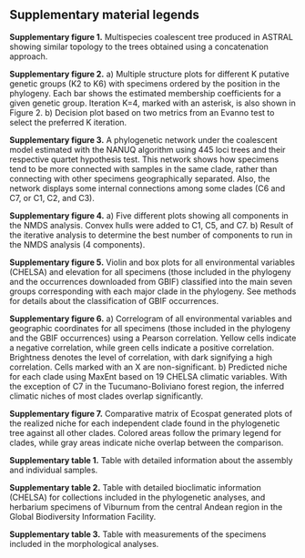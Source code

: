 ## Supplementary material legends

**Supplementary figure 1.** Multispecies coalescent tree produced in ASTRAL showing similar topology to the trees obtained using a concatenation approach. 

**Supplementary figure 2.** a) Multiple structure plots for different K putative genetic groups (K2 to K6) with specimens ordered by the position in the phylogeny. Each bar shows the estimated membership coefficients for a given genetic group. Iteration K=4, marked with an asterisk, is also shown in Figure 2. b) Decision plot based on two metrics from an Evanno test to select the preferred K iteration. 

**Supplementary figure 3.** A phylogenetic network under the coalescent model estimated with the NANUQ algorithm using 445 loci trees and their respective quartet hypothesis test. This network shows how specimens tend to be more connected with samples in the same clade, rather than connecting with other specimens geographically separated. Also, the network displays some internal connections among some clades (C6 and C7, or C1, C2, and C3).  

**Supplementary figure 4.** a) Five different plots showing all components in the NMDS analysis. Convex hulls were added to C1, C5, and C7. b) Result of the iterative analysis to determine the best number of components to run in the NMDS analysis (4 components).  

**Supplementary figure 5.** Violin and box plots for all environmental variables (CHELSA) and elevation for all specimens (those included in the phylogeny and the occurrences downloaded from GBIF) classified into the main seven groups corresponding with each major clade in the phylogeny. See methods for details about the classification of GBIF occurrences.  

**Supplementary figure 6.** a) Correlogram of all environmental variables and geographic coordinates for all specimens (those included in the phylogeny and the GBIF occurrences) using a Pearson correlation. Yellow cells indicate a negative correlation, while green cells indicate a positive correlation. Brightness denotes the level of correlation,  with dark signifying a high correlation. Cells marked with an X are non-significant. b) Predicted niche for each clade using MaxEnt based on 19 CHELSA climatic variables. With the exception of C7 in the Tucumano-Boliviano forest region, the inferred climatic niches of most clades overlap significantly.  

**Supplementary figure 7.** Comparative matrix of Ecospat generated plots of the realized niche for each independent clade found in the phylogenetic tree against all other clades. Colored areas follow the primary legend for clades, while gray areas indicate niche overlap between the comparison. 

**Supplementary table 1.** Table with detailed information about the assembly and individual samples. 

**Supplementary table 2.** Table with detailed bioclimatic information (CHELSA) for collections included in the phylogenetic analyses, and herbarium specimens of Viburnum from the central Andean region in the Global Biodiversity Information Facility. 

**Supplementary table 3.** Table with measurements of the specimens included in the morphological analyses. 
